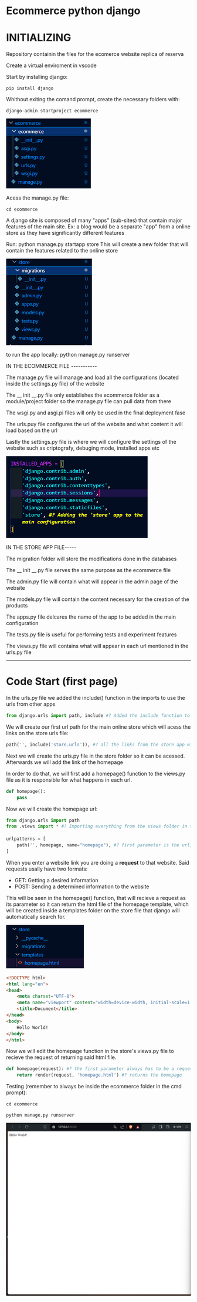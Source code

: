 # Ecommerce python django

# **INITIALIZING**

 Repository containin the files for the ecomerce website replica of reserva

Create a virtual enviroment in vscode

Start by installing django:

```
pip install django
```

Whithout exiting the comand prompt, create the necessary folders with:

```
django-admin startproject ecommerce
```

![1711736113464](image/README/1711736113464.png)

Acess the manage.py file: 

```
cd ecommerce
```

A django site is composed of many "apps" (sub-sites) that contain major features of the main site. Ex: a blog would be a separate "app" from a online store as they have significantly different features

Run: python manage.py startapp store
This will create a new folder that will contain the features related to the online store

![1711736776968](image/README/1711736776968.png)

to run the app locally: python manage.py runserver

IN THE ECOMMERCE FILE -----------

The manage.py file will manage and load all the configurations  (located inside the settings.py file) of the website

The __ init __.py file only establishes the ecommerce folder as a module/project folder so the manage.py file can pull data from there

The wsgi.py and asgi.pi files  will only be used in the final deployment fase

The urls.puy file configures the url of the website and what content it will load based on the url

Lastly the settings.py file is where we will configure the settings of the website such as criptografy, debuging mode, installed apps etc

![1711738045429](image/README/1711738045429.png)

IN THE STORE APP FILE-----

The migration folder will store the modifications done in the databases

The __ init __.py file serves the same purpose as the ecommerce file

The admin.py file will contain what will appear in the admin page of the website

The models.py file will contain the  content necessary for the creation of the products

The apps.py file delcares the name of the app to be added in the main configuration

The tests.py file is useful for performing tests and experiment features

The views.py file will contains what will appear in each url mentioned in the urls.py file

---

# Code Start (first page)

In the urls.py file we added the include() function in the imports to use the urls from other apps

```python
from django.urls import path, include #? Added the include function to use the urls from the store app
```

We will create our first url path for the main online store which will acess the links on the store urls file:

```python
path('', include('store.urls')), #? all the links from the store app will be loaded on the  root url (as we will only use one app, 'store')
```

Next we will create the urls.py file in the store folder so it can be acessed. Afterwards we will add the link of the homepage

In order to do that, we will first add a homepage() function to the views.py file as it is responsible for what happens in each url.

```python
def homepage():
    pass
```

Now we will create the homepage url:

```python
from django.urls import path
from .views import * #? Importing everything from the views folder in the same directory

urlpatterns = [
    path('', homepage, name="homepage"), #? first parameter is the url, second is what function will be runned at the url, and the third is the internal name of the link used to reference the link regardless of its url domain
]
```

When you enter a website link you are doing a **request** to that website.  Said requests usally have two formats:

* GET: Getting a desired information
* POST:  Sending a determined information to the website

This will be seen in the homepage() function, that will recieve a request as its parameter so it can return the html file of the homepage template, which will be created inside a templates folder on the store file  that django will automatically search for.

![1711742186159](image/README/1711742186159.png)

```html
<!DOCTYPE html>
<html lang="en">
<head>
    <meta charset="UTF-8">
    <meta name="viewport" content="width=device-width, initial-scale=1.0">
    <title>Document</title>
</head>
<body>
    Hello World!
</body>
</html>
```

Now we will edit the homepage function in the store's views.py file to recieve the request of returning said html file.

```python
def homepage(request): #? the first parameter always has to be a request
    return render(request, 'homepage.html') #? returns the homepage
```

Testing (remember to always be inside the ecommerce folder in the cmd prompt):

```
cd ecommerce
```

```
python manage.py runserver
```

![1711742566384](image/README/1711742566384.png)
